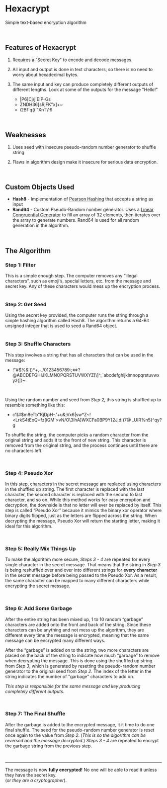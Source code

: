 # Hexacrypt
Simple text-based encryption algorithm

<br>

## Features of Hexacrypt

1. Requires a "Secret Key" to encode and decode messages.

2. All input and output is done in text characters, so there is no need to worry about hexadecimal bytes.

3. The same input and key can produce completely different outputs of different lengths. Look at some of the outputs for the message "Hello!"
   * |P6]Cj\\j\'E!P-Gs
   * ZNDH36[sRjFK"x]+~
   * i2Bf\`q{i "XnT\\^9

<br>

## Weaknesses

1. Uses seed with insecure pseudo-random number generator to shuffle string

2. Flaws in algorithm design make it insecure for serious data encryption.

<br>

## Custom Objects Used

* __Hash8__ - Implementation of [Pearson Hashing](https://en.wikipedia.org/wiki/Pearson_hashing) that accepts a string as input
* __Rand64__ - Custom Pseudo-Random number generator. Uses a [Linear Congruential Generator](https://en.wikipedia.org/wiki/Linear_congruential_generator) to fill an array of 32 elements, then iterates over the array to generate numbers. Rand64 is used for all random generation in the algorithm.
 <br>

## The Algorithm

### Step 1: Filter
This is a simple enough step. The computer removes any “illegal characters”, such as emoji’s, special letters, etc. from the message and secret key. Any of these characters would mess up the encryption process.
<br>
<br>

### Step 2: Get Seed
Using the secret key provided, the computer runs the string through a simple hashing algorithm called Hash8. The algorithm returns a 64-Bit unsigned integer that is used to seed a Rand64 object.
<br>
<br>

### Step 3: Shuffle Characters
This step involves a string that has all characters that can be used in the message:

* \!\"\#\$\%\&\'\(\)\*\+\,\-\./0123456789:;\<=\>?@ABCDEFGHIJKLMNOPQRSTUVWXYZ\[\\\]\^\_\`abcdefghijklmnopqrstuvwxyz\{\|\}\~

<br>

Using the random number and seed from _Step 2_, this string is shuffled up to resemble something like this:

*  c1\(\#\$m8eTb\"KjDpH\-\.\'\+u\&\;Vx6\|sw\*Z\~\!\<LrkS4tEoQ\=fz\[iGM\`\>vN\/O\\3lhA\]WXCFa0BP9Y\{2J\,d\:\)7\@ \_UIR\%n5\}\^qy\?g

To shuffle the string, the computer picks a random character from the original string and adds it to the front of new string.
This character is removed from the original string, and the process continues until there are no characters left.

<br>

### Step 4: Pseudo Xor
In this step, characters in the secret message are replaced using characters in the shuffled up string. The first character is replaced with the last character, the second character is replaced with the second to last character, and so on. While this method works for easy encryption and decryption, the downside is that no letter will ever be replaced by itself. This step is called “Pseudo Xor” because it mimics the binary xor operator where binary digits flipped, just as the letters are flipped across the string. When decrypting the message, Pseudo Xor will return the starting letter, making it ideal for this algorithm.

<br>

### Step 5: Really Mix Things Up
To make the algorithm more secure, _Steps 3 - 4_ are repeated for every single character in the secret message. That means that the string in _Step 3_ is being reshuffled over and over into different strings for __every character__ in the secret message before being passed to the Pseudo Xor. As a result, the same character can be mapped to many different characters while encrypting the secret message.

<br>

### Step 6: Add Some Garbage
After the entire string has been mixed up, 1 to 10 random “garbage” characters are added onto the front and back of the string. Since these characters can be anything and not mess up the algorithm, they are different every time the message is encrypted, meaning that the same message can be encrypted many different ways. 

After the “garbage” is added on to the string, two more characters are placed on the back of the string to indicate how much “garbage” to remove when decrypting the message. This is done using the shuffled up string from _Step 3_, which is generated by resetting the pseudo-random number generator to the original seed from _Step 2_. The index of the letter in the string indicates the number of "garbage" characters to add on.

_This step is responsible for the same message and key producing completely different outputs._

<br>

### Step 7: The Final Shuffle
After the garbage is added to the encrypted message, it it time to do one final shuffle. The seed for the pseudo-random number generator is reset once again to the value from _Step 2_. (_This is so the algorithm can be reversed and the message decrypted._) _Steps 3 - 4_ are repeated to encrypt the garbage string from the previous step. 

<br>

---

The message is now __fully encrypted!__ No one will be able to read it unless they have the secret key.<br>
(_or they are a cryptographer_).
